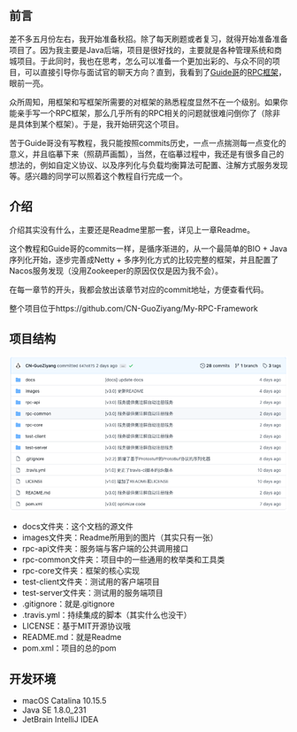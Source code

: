 ## 前言

差不多五月份左右，我开始准备秋招。除了每天刷题或者复习，就得开始准备准备项目了。因为我主要是Java后端，项目是很好找的，主要就是各种管理系统和商城项目。于此同时，我也在思考，怎么可以准备一个更加出彩的、与众不同的项目，可以直接引导你与面试官的聊天方向？直到，我看到了[Guide哥](https://github.com/Snailclimb)的[RPC框架](https://github.com/Snailclimb/guide-rpc-framework)，眼前一亮。

众所周知，用框架和写框架所需要的对框架的熟悉程度显然不在一个级别。如果你能亲手写一个RPC框架，那么几乎所有的RPC相关的问题就很难问倒你了（除非是具体到某个框架）。于是，我开始研究这个项目。

苦于Guide哥没有写教程，我只能按照commits历史，一点一点揣测每一点变化的意义，并且临摹下来（照葫芦画瓢），当然，在临摹过程中，我还是有很多自己的想法的，例如自定义协议、以及序列化与负载均衡算法可配置、注解方式服务发现等。感兴趣的同学可以照着这个教程自行完成一个。

## 介绍

介绍其实没有什么，主要还是Readme里那一套，详见上一章Readme。

这个教程和Guide哥的commits一样，是循序渐进的，从一个最简单的BIO + Java序列化开始，逐步完善成Netty + 多序列化方式的比较完整的框架，并且配置了Nacos服务发现（没用Zookeeper的原因仅仅是因为我不会）。

在每一章节的开头，我都会放出该章节对应的commit地址，方便查看代码。

整个项目位于https://github.com/CN-GuoZiyang/My-RPC-Framework

## 项目结构

![根目录结构](./img/根目录结构.png)

- docs文件夹：这个文档的源文件
- images文件夹：Readme所用到的图片（其实只有一张）
- rpc-api文件夹：服务端与客户端的公共调用接口
- rpc-common文件夹：项目中的一些通用的枚举类和工具类
- rpc-core文件夹：框架的核心实现
- test-client文件夹：测试用的客户端项目
- test-server文件夹：测试用的服务端项目
- .gitignore：就是.gitignore
- .travis.yml：持续集成的脚本（其实什么也没干）
- LICENSE：基于MIT开源协议哦
- README.md：就是Readme
- pom.xml：项目的总的pom

## 开发环境

- macOS Catalina 10.15.5
- Java SE 1.8.0_231
- JetBrain IntelliJ IDEA